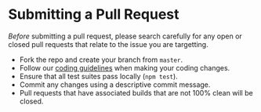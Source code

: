 # Submitting a Pull Request

*Before* submitting a pull request, please search carefully for any open or closed pull requests that relate to the issue you are targetting.

- Fork the repo and create your branch from `master`.
- Follow our [coding guidelines]() when making your coding changes.
- Ensure that all test suites pass locally (`npm test`).
- Commit any changes using a descriptive commit message.
- Pull requests that have associated builds that are not 100% clean will be closed.
